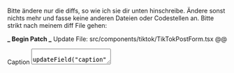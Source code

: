 Bitte ändere nur die diffs, so wie ich sie dir unten hinschreibe. Ändere sonst nichts mehr und fasse keine anderen Dateien oder Codestellen an. Bitte strikt nach meinem diff File gehen:

**_ Begin Patch
_** Update File: src/components/tiktok/TikTokPostForm.tsx
@@

<div className="space-y-2">
<Label htmlFor="caption">Caption</Label>
<Textarea
id="caption"
placeholder="Write the TikTok caption…"
value={form.caption}
onChange={(event) => updateField("caption", event.target.value)}

-            rows={10}
-            className="bg-white"

*            rows={10}
*            className="bg-white"
           />
         </div>

*        {/** Selected images preview (under prompt) — unified cropped cards */}
*        {form.photoImages?.length > 0 && (
*          <div className="space-y-2">
*            <Label>Selected images</Label>
*            <div className="grid grid-cols-3 sm:grid-cols-4 md:grid-cols-5 lg:grid-cols-6 gap-2">
*              {form.photoImages.map((url, idx) => (
*                <div
*                  key={`${url}-${idx}`}
*                  className="aspect-[2/3] w-full overflow-hidden rounded-2xl border bg-muted"
*                  aria-label={`Selected image ${idx + 1}`}
*                >
*                  {/** biome-ignore lint/performance/noImgElement: display utility */}
*                  <img
*                    src={url}
*                    alt={`Selected ${idx + 1}`}
*                    className="h-full w-full object-cover"
*                    draggable={false}
*                  />
*                </div>
*              ))}
*            </div>
*          </div>
*        )}
*          {error && <p className="text-sm text-destructive">{error}</p>}
  \*\*\* End Patch
